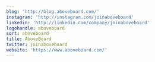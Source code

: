 ```yaml
---
blog: 'http://blog.aboveboard.com/'
instagram: 'http://instagram.com/joinaboveboard'
linkedin: 'http://linkedin.com/company/joinaboveboard'
logohandle: aboveboard
sort: aboveboard
title: AboveBoard
twitter: joinaboveboard
website: 'https://www.aboveboard.com/'
---
```

